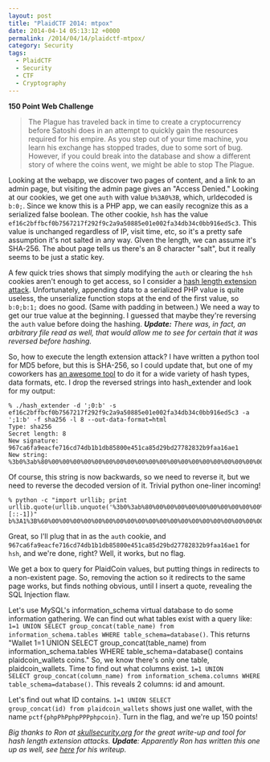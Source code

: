 ```yaml
---
layout: post
title: "PlaidCTF 2014: mtpox"
date: 2014-04-14 05:13:12 +0000
permalink: /2014/04/14/plaidctf-mtpox/
category: Security
tags:
  - PlaidCTF
  - Security
  - CTF
  - Cryptography
---
```

**150 Point Web Challenge**
> The Plague has traveled back in time to create a cryptocurrency before Satoshi does in an attempt to quickly gain the resources required for his empire. As you step out of your time machine, you learn his exchange has stopped trades, due to some sort of bug. However, if you could break into the database and show a different story of where the coins went, we might be able to stop The Plague.

Looking at the webapp, we discover two pages of content, and a link to an admin page, but visiting the admin page gives an "Access Denied."  Looking at our cookies, we get one <code>auth</code> with value <code>b%3A0%3B</code>, which, urldecoded is <code>b:0;</code>.  Since we know this is a PHP app, we can easily recognize this as a serialized false boolean.  The other cookie, <code>hsh</code> has the value <code>ef16c2bffbcf0b7567217f292f9c2a9a50885e01e002fa34db34c0bb916ed5c3</code>.  This value is unchanged regardless of IP, visit time, etc, so it's a pretty safe assumption it's not salted in any way.  GIven the length, we can assume it's SHA-256.  The about page tells us there's an 8 character "salt", but it really seems to be just a static key.

A few quick tries shows that simply modifying the <code>auth</code> or clearing the <code>hsh</code> cookies aren't enough to get access, so I consider a [hash length extension attack](https://blog.skullsecurity.org/2012/everything-you-need-to-know-about-hash-length-extension-attacks).  Unfortunately, appending data to a serialized PHP value is quite useless, the unserialize function stops at the end of the first value, so <code>b:0;b:1;</code> does no good.  (Same with padding in between.)  We need a way to get our true value at the beginning.  I guessed that maybe they're reversing the <code>auth</code> value before doing the hashing.  ***Update:*** *There was, in fact, an arbitrary file read as well, that would allow me to see for certain that it was reversed before hashing.*

So, how to execute the length extension attack?  I have written a python tool for MD5 before, but this is SHA-256, so I could update that, but one of my coworkers has [an awesome tool](https://github.com/iagox86/hash_extender) to do it for a wide variety of hash types, data formats, etc.  I drop the reversed strings into hash_extender and  look for my output:

    % ./hash_extender -d ';0:b' -s ef16c2bffbcf0b7567217f292f9c2a9a50885e01e002fa34db34c0bb916ed5c3 -a ';1:b' -f sha256 -l 8 --out-data-format=html
    Type: sha256
    Secret length: 8
    New signature: 967ca6fa9eacfe716cd74db1b1db85800e451ca85d29bd27782832b9faa16ae1
    New string: %3b0%3ab%80%00%00%00%00%00%00%00%00%00%00%00%00%00%00%00%00%00%00%00%00%00%00%00%00%00%00%00%00%00%00%00%00%00%00%00%00%00%00%00%00%00%00%00%00%00%00%00%00%00%00%60%3b1%3ab

Of course, this string is now backwards, so we need to reverse it, but we need to reverse the decoded version of it.  Trivial python one-liner incoming!

    % python -c "import urllib; print urllib.quote(urllib.unquote('%3b0%3ab%80%00%00%00%00%00%00%00%00%00%00%00%00%00%00%00%00%00%00%00%00%00%00%00%00%00%00%00%00%00%00%00%00%00%00%00%00%00%00%00%00%00%00%00%00%00%00%00%00%00%00%60%3b1%3ab')[::-1])"
    b%3A1%3B%60%00%00%00%00%00%00%00%00%00%00%00%00%00%00%00%00%00%00%00%00%00%00%00%00%00%00%00%00%00%00%00%00%00%00%00%00%00%00%00%00%00%00%00%00%00%00%00%00%00%00%80b%3A0%3B

Great, so I'll plug that in as the <code>auth</code> cookie, and <code>967ca6fa9eacfe716cd74db1b1db85800e451ca85d29bd27782832b9faa16ae1</code> for <code>hsh</code>, and we're done, right?  Well, it works, but no flag.

We get a box to query for PlaidCoin values, but putting things in redirects to a non-existent page.  So, removing the action so it redirects to the same page works, but finds nothing obvious, until I insert a quote, revealing the SQL Injection flaw.

Let's use MySQL's information_schema virtual database to do some information gathering. We can find out what tables exist with a query like: <code>1=1 UNION SELECT group_concat(table_name) from information_schema.tables WHERE table_schema=database()</code>.  This returns "Wallet 1=1 UNION SELECT group_concat(table_name) from information_schema.tables WHERE table_schema=database() contains plaidcoin_wallets coins."  So, we know there's only one table, plaidcoin_wallets.  Time to find out what columns exist.  <code>1=1 UNION SELECT group_concat(column_name) from information_schema.columns WHERE table_schema=database()</code>.  This reveals 2 columns: id and amount.  

Let's find out what ID contains. <code>1=1 UNION SELECT group_concat(id) from plaidcoin_wallets</code> shows just one wallet, with the name <code>pctf{phpPhPphpPPPphpcoin}</code>.  Turn in the flag, and we're up 150 points!

*Big thanks to Ron at [skullsecurity.org](http://skullsecurity.org) for the great write-up and tool for hash length extension attacks.  **Update**: Apparently Ron has written this one up as well, see [here](https://blog.skullsecurity.org/2014/plaidctf-web-150-mtpox-hash-extension-attack) for his writeup.*
